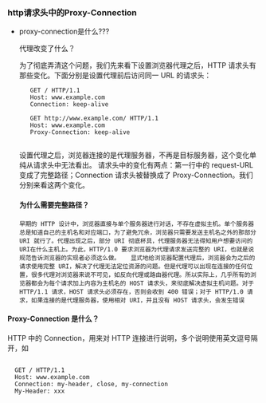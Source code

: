 ### http请求头中的Proxy-Connection

 - proxy-connection是什么???
 
   代理改变了什么？
   
   为了彻底弄清这个问题，我们先来看下设置浏览器代理之后，HTTP 请求头有那些变化。下面分别是设置代理前后访问同一 URL 的请求头：
   
   ```
      GET / HTTP/1.1
      Host: www.example.com
      Connection: keep-alive
       
      GET http://www.example.com/ HTTP/1.1
      Host: www.example.com
      Proxy-Connection: keep-alive
  
   ```
   设置代理之后，浏览器连接的是代理服务器，不再是目标服务器，这个变化单纯从请求头中无法看出。
   请求头中的变化有两点：第一行中的 request-URL 变成了完整路径；Connection 请求头被替换成了 Proxy-Connection。我们分别来看这两个变化。
  
   #### 为什么需要完整路径？
   
   `早期的 HTTP 设计中，浏览器直接与单个服务器进行对话，不存在虚拟主机。单个服务器总是知道自己的主机名和对应端口，为了避免冗余，浏览器只需要发送主机名之外的那部分 URI 就行了。代理出现之后，部分 URI 彻底杯具，代理服务器无法得知用户想要访问的URI在什么主机上。为此，HTTP/1.0 要求浏览器为代理请求发送完整的 URI，也就是说规范告诉浏览器的实现者必须这么做。  
   显式地给浏览器配置代理后，浏览器会为之后的请求使用完整 URI，解决了代理无法定位资源的问题。但是代理可以出现在连接的任何位置，很多代理对浏览器来说不可见，如反向代理或路由器代理。所以实际上，几乎所有的浏览器都会为每个请求加上内容为主机名的 HOST 请求头，来彻底解决虚拟主机问题。对于 HTTP/1.1 请求，HOST 请求头必须存在，否则会收到 400 错误；对于 HTTP/1.0 请求，如果连接的是代理服务器，使用相对 URI，并且没有 HOST 请求头，会发生错误`
   
  #### Proxy-Connection 是什么？
   HTTP 中的 Connection，用来对 HTTP 连接进行说明，多个说明使用英文逗号隔开，如
   ```
   
     GET / HTTP/1.1
     Host: www.example.com
     Connection: my-header, close, my-connection
     My-Header: xxx
        
   ```